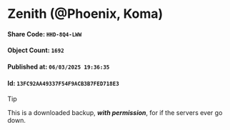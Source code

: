 # Zenith (@Phoenix, Koma)

#### Share Code: ```HHD-8Q4-LWW```
#### Object Count: ```1692```
#### Published at: ```06/03/2025 19:36:35```
#### Id: ```13FC92AA49337F54F9ACB3B7FED718E3```

> [!TIP]
> This is a downloaded backup, ***with permission***, for if the servers ever go down.
